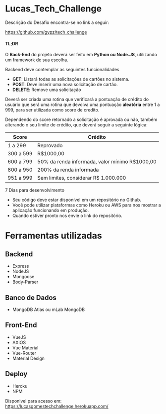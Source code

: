 # Lucas_Tech_Challenge

Descrição do Desafio encontra-se no link a seguir:

https://github.com/gypz/tech_challenge

#### TL;DR

O **Back-End** do projeto deverá ser feito em **Python ou Node.JS**, utilizando um framework de sua escolha.

Backend deve contemplar as seguintes funcionalidades

  - **GET**: Listará todas as solicitações de cartões no sistema.
  - **POST**: Deve inserir uma nova solicitação de cartão.
  - **DELETE**: Remove uma solicitação 

Deverá ser criada uma rotina que verificará a pontuação de crédito do usuário que será uma rotina que devolva uma pontuação **aleatória** entre 1 a 999, para ser utilizada como score de credito.

Dependendo do score retornado a solicitação é aprovada ou não, também alterando o seu limite de crédito, que deverá seguir a seguinte lógica:

| Score     | Crédito                                        |
| --------- | ---------------------------------------------- |
| 1 a 299   | Reprovado                                      |
| 300 a 599 | R$1000,00                                      |
| 600 a 799 | 50% da renda informada, valor mínimo R$1000,00 |
| 800 a 950 | 200% da renda informada                        |
| 951 a 999 | Sem limites, considerar R$ 1.000.000           |

7 Dias para desenvolvimento
- Seu código deve estar disponível em um repositório no Github.
- Você pode utilizar plataformas como Heroku ou AWS para nos mostrar a aplicação funcionando em produção.
- Quando estiver pronto nos envie o link do repositório.
# Ferramentas utilizadas

## Backend
- Express
- NodeJS
- Mongoose
- Body-Parser

## Banco de Dados
- MongoDB Atlas ou mLab MongoDB

## Front-End
- VueJS
- AXIOS
- Vue Material
- Vue-Router
- Material Design

## Deploy
- Heroku
- NPM

Disponivel para acesso em:
https://lucasgomestechchallenge.herokuapp.com/
